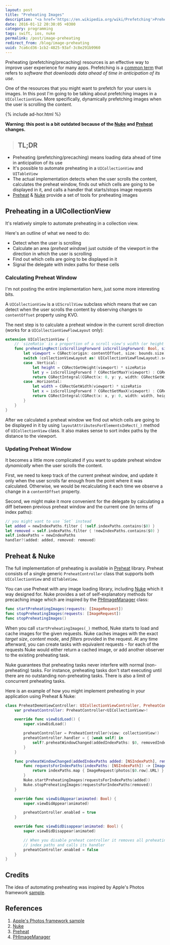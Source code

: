 ```yaml
---
layout: post
title: "Preheating Images"
description: "<a href='https://en.wikipedia.org/wiki/Prefetching'>Preheating</a> is an effective way to improve user experience by downloading data ahead of time in anticipation of its use"
date: 2016-01-12 20:30:05 +0300
category: programming
tags: swift, ios, nuke
permalink: /post/image-preheating
redirect_from: /blog/image-preheating
uuid: 7ca6cd36-1cb2-4825-93af-3c8e291b9960
---
```


Preheating (prefetching/precaching) resources is an effective way to improve user experience for many apps. Prefetching is a [common term](https://en.wikipedia.org/wiki/Prefetching) that refers to *software that downloads data ahead of time in anticipation of its use*.

One of the resources that you might want to prefetch for your users is images. In this post I'm going to be talking about prefetching images in a `UICollectionView`. More specifically, dynamically prefetching images when the user is scrolling the content.

{% include ad-hor.html %}

**Warning: this post is a bit outdated because of the [Nuke](http://kean.github.io/Nuke/) and [Preheat](https://github.com/kean/Preheat) changes.** 

> ## TL;DR
- Preheating (prefetching/precaching) means loading data ahead of time in anticipation of its use
- It's possible to automate preheating in a `UICollectionView` and `UITableView`
- The actual implementation detects when the user scrolls the content, calculates the preheat window, finds out which cells are going to be displayed in it, and calls a handler that starts/stops image requests
 - [Preheat](https://github.com/kean/Preheat) & [Nuke](http://kean.github.io/Nuke/) provide a set of tools for preheating images

## Preheating in a UICollectionView

It's relatively simple to automate preheating in a collection view.

Here's an outline of what we need to do:

- Detect when the user is scrolling
- Calculate an area (*preheat window*) just outside of the viewport in the direction in which the user is scrolling
- Find out which cells are going to be displayed in it
- Signal the delegate with index paths for these cells

### Calculating Preheat Window

I'm not posting the entire implementation here, just some more interesting bits.

A `UICollectionView` is a `UIScrollView` subclass which means that we can detect when the user scrolls the content by observing changes to `contentOffset` property using KVO.

The next step is to calculate a preheat window in the current scroll direction (works for a `UICollectionViewFlowLayout` only):

```swift
extension UICollectionView {
    // `sizeRatio` is a proportion of a scroll view's width (or height for views with vertical orientation) used as a preheating window width (or height respectively).
    func preheatingRect(isScrollingForward isScrollingForward: Bool, sizeRatio: CGFloat) -> CGRect {
        let viewport = CGRect(origin: contentOffset, size: bounds.size)
        switch (collectionViewLayout as! UICollectionViewFlowLayout).scrollDirection {
        case .Vertical:
            let height = CGRectGetHeight(viewport) * sizeRatio
            let y = isScrollingForward ? CGRectGetMaxY(viewport) : CGRectGetMinY(viewport) - height
            return CGRectIntegral(CGRect(x: 0, y: y, width: CGRectGetWidth(viewport), height: height))
        case .Horizontal:
            let width = CGRectGetWidth(viewport) * sizeRatio
            let x = isScrollingForward ? CGRectGetMaxX(viewport) : CGRectGetMinX(viewport) - width
            return CGRectIntegral(CGRect(x: x, y: 0, width: width, height: CGRectGetHeight(viewport)))
        }
    }
}
```

After we calculated a preheat window we find out which cells are going to be displayed in it by using `layoutAttributesForElementsInRect(_)` method of `UICollectionView` class. It also makes sense to sort index paths by the distance to the viewport.

### Updating Preheat Window

It becomes a little more complicated if you want to update preheat window *dynamically* when the user scrolls the content.

First, we need to keep track of the current preheat window, and update it only when the user scrolls far enough from the point where it was calculated. Otherwise, we would be recalculating it each time we observe a change in a `contentOffset` property.

Second, we might make it more convenient for the delegate by calculating a diff between previous preheat window and the current one (in terms of index paths):

```swift
// you might want to use `Set` instead
let added = newIndexPaths.filter { !self.indexPaths.contains($0) }
let removed = self.indexPaths.filter { !newIndexPaths.contains($0) }
self.indexPaths = newIndexPaths
handler?(added: added, removed: removed)
```

## Preheat & Nuke

The full implementation of preheating is available in [Preheat](https://github.com/kean/Preheat) library. Preheat consists of a single generic `PreheatController` class that supports both `UICollectionView` and `UITableView`.

You can use Preheat with any image loading library, including [Nuke](https://github.com/kean/Nuke) which it way designed for. Nuke provides a set of self-explanatory methods for precaching image which are inspired by the [PHImageManager](https://developer.apple.com/library/prerelease/ios/documentation/Photos/Reference/PHImageManager_Class/index.html) class:

```swift
func startPreheatingImages(requests: [ImageRequest])
func stopPreheatingImages(requests: [ImageRequest])
func stopPreheatingImages()
```

When you call `startPreheatingImages(_)` method, Nuke starts to load and cache images for the given requests. Nuke caches images with the exact *target size*, *content mode*, and *filters* provided in the request. At any time afterward, you can create tasks with equivalent requests - for each of the requests Nuke would either return a cached image, or add another observer to the existing preheating task.

Nuke guarantees that preheating tasks never interfere with normal (non-preheating) tasks. For instance, preheating tasks don't start executing until there are no outstanding non-preheating tasks. There is also a limit of concurrent preheating tasks.

Here is an example of how you might implement preheating in your application using Preheat & Nuke:

```swift
class PreheatDemoViewController: UICollectionViewController, PreheatControllerDelegate {
    var preheatController: PreheatController<UICollectionView>!

    override func viewDidLoad() {
        super.viewDidLoad()

        preheatController = PreheatController(view: collectionView!)
        preheatController.handler = { [weak self] in
            self?.preheatWindowChanged(addedIndexPaths: $0, removedIndexPaths: $1)
        }
    }

    func preheatWindowChanged(addedIndexPaths added: [NSIndexPath], removedIndexPaths removed: [NSIndexPath]) {
        func requestsForIndexPaths(indexPaths: [NSIndexPath]) -> [ImageRequest] {
            return indexPaths.map { ImageRequest(photos[$0.row].URL) }
        }
        Nuke.startPreheatingImages(requestsForIndexPaths(added))
        Nuke.stopPreheatingImages(requestsForIndexPaths(removed))
    }

    override func viewDidAppear(animated: Bool) {
        super.viewDidAppear(animated)

        preheatController.enabled = true
    }

    override func viewDidDisappear(animated: Bool) {
        super.viewDidDisappear(animated)

        // When you disable preheat controller it removes all preheating
        // index paths and calls its handler
        preheatController.enabled = false
    }
}
```

## Credits

The idea of automating preheating was inspired by Apple's Photos framework [sample](https://developer.apple.com/library/ios/samplecode/UsingPhotosFramework/Introduction/Intro.html).

## References

1. [Apple's Photos framework sample](https://developer.apple.com/library/ios/samplecode/UsingPhotosFramework/Introduction/Intro.html)
2. [Nuke](http://kean.github.io/Nuke/)
3. [Preheat](https://github.com/kean/Preheat)
4. [PHImageManager](https://developer.apple.com/library/prerelease/ios/documentation/Photos/Reference/PHImageManager_Class/index.html)
